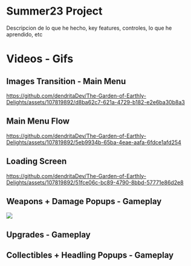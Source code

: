 # Summer23 Project
Descripcion de lo que he hecho, key features, controles, lo que he aprendido, etc


# Videos - Gifs
## Images Transition - Main Menu
https://github.com/dendritaDev/The-Garden-of-Earthly-Delights/assets/107819892/d8ba62c7-621a-4729-b182-e2e6ba30b8a3

## Main Menu Flow
https://github.com/dendritaDev/The-Garden-of-Earthly-Delights/assets/107819892/5eb9934b-65ba-4eae-aafa-6fdce1afd254

## Loading Screen
https://github.com/dendritaDev/The-Garden-of-Earthly-Delights/assets/107819892/51fce06c-bc89-4790-8bbd-57771e86d2e8

## Weapons + Damage Popups - Gameplay
![](https://github.com/dendritaDev/The-Garden-of-Earthly-Delights/blob/main/Weapons.gif)
## Upgrades - Gameplay

## Collectibles + Headling Popups - Gameplay
